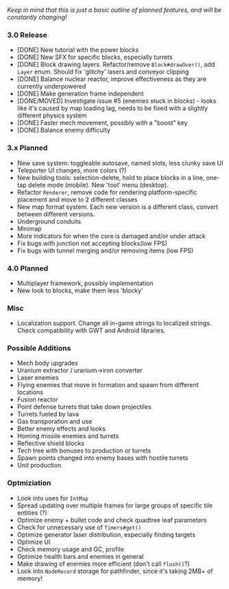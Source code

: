 _Keep in mind that this is just a basic outline of planned features, and will be constantly changing!_

### 3.0 Release
- [DONE] New tutorial with the power blocks
- [DONE] New SFX for specific blocks, especially turrets
- [DONE] Block drawing layers. Refactor/remove `Block#drawOver()`, add `Layer` enum. Should fix 'glitchy' lasers and conveyor clipping
- [DONE] Balance nuclear reactor, improve effectiveness as they are currently underpowered
- [DONE] Make generation frame independent
- [DONE/MOVED] Investigate issue #5 (enemies stuck in blocks) - looks like it's caused by map loading lag, needs to be fixed with a slightly different physics system
- [DONE] Faster mech movement, possibly with a "boost" key
- [DONE] Balance enemy difficulty

### 3.x Planned
- New save system: toggleable autosave, named slots, less clunky save UI
- Teleporter UI changes, more colors (?)
- New building tools: selection-delete, hold to place blocks in a line, one-tap delete mode (mobile). New 'tool' menu (desktop).
- Refactor `Renderer`, remove code for rendering platform-specific placement and move to 2 different classes
- New map format system. Each new version is a different class, convert between different versions.
- Underground conduits
- Minimap
- More indicators for when the core is damaged and/or under attack
- Fix bugs with junction not accepting blocks(low FPS)
- Fix bugs with tunnel merging and/or removing items (low FPS)


### 4.0 Planned
- Multiplayer framework, possibly implementation
- New look to blocks, make them less 'blocky'

### Misc
- Localization support. Change all in-game strings to localized strings. Check compatibility with GWT and Android libraries.

### Possible Additions
- Mech body upgrades
- Uranium extractor / uranium->iron converter
- Laser enemies
- Flying enemies that move in formation and spawn from different locations
- Fusion reactor
- Point defense turrets that take down projectiles
- Turrets fueled by lava
- Gas transporation and use
- Better enemy effects and looks
- Homing missile enemies and turrets
- Reflective shield blocks
- Tech tree with bonuses to production or turrets
- Spawn points changed into enemy bases with hostile turrets
- Unit production

### Optmiziation
- Look into uses for `IntMap`
- Spread updating over multiple frames for large groups of specific tile entities (?)
- Optimize enemy + bullet code and check quadtree leaf parameters
- Check for unnecessary use of `Timers#get()`
- Optimize generator laser distribution, especially finding targets
- Optimize UI
- Check memory usage and GC, profile
- Optimize health bars and enemies in general
- Make drawing of enemies more efficient (don't call `flush()`?)
- Look into `NodeRecord` storage for pathfinder, since it's taking 2MB+ of memory!

